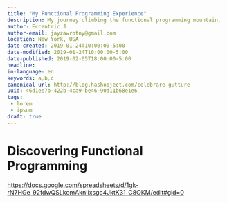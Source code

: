 ```yaml
---
title: "My Functional Programming Experience"
description: My journey climbing the functional programming mountain.
author: Eccentric J
author-email: jayzawrotny@gmail.com
location: New York, USA
date-created: 2019-01-24T10:00:00-5:00
date-modified: 2019-01-24T10:00:00-5:00
date-published: 2019-02-05T18:00:00-5:00
headline:
in-language: en
keywords: a,b,c
canonical-url: http://blog.hashobject.com/celebrare-gutture
uuid: 46d1ee7b-422b-4ca9-be46-90d11b68e1e6
tags:
 - lorem
 - ipsum
draft: true
---
```

# Discovering Functional Programming

https://docs.google.com/spreadsheets/d/1gk-rN7HGe_92fdwQSLkomAknIixsgc4JktK31_C8OKM/edit#gid=0
